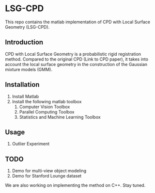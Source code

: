 # LSG-CPD
This repo contains the matlab implementation of CPD with Local Surface Geometry (LSG-CPD).

## Introduction
CPD with Local Surface Geometry is a probabilistic rigid registration method.
Compared to the original CPD (Link to CPD paper), it takes into account the local surface geometry in the construction of the Gaussian mixture models (GMM).

## Installation
1. Install Matlab
2. Install the following matlab toolbox
    1. Computer Vision Toolbox
    2. Parallel Computing Toolbox
    3. Statistics and Machine Learning Toolbox

## Usage
1. Outlier Experiment


## TODO
1. Demo for multi-view object modeling
2. Demo for Stanford Lounge dataset

We are also working on implementing the method on C++. Stay tuned.
